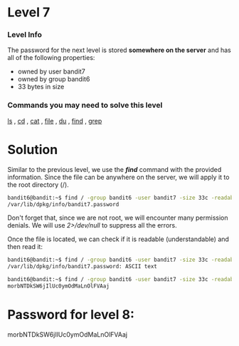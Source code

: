 # Level 7

### Level Info

The password for the next level is stored **somewhere on the server** and has all of the following properties:

- owned by user bandit7
- owned by group bandit6
- 33 bytes in size

### Commands you may need to solve this level

[ls](https://man7.org/linux/man-pages/man1/ls.1.html) , [cd](https://man7.org/linux/man-pages/man1/cd.1p.html) , [cat](https://man7.org/linux/man-pages/man1/cat.1.html) , [file](https://man7.org/linux/man-pages/man1/file.1.html) , [du](https://man7.org/linux/man-pages/man1/du.1.html) , [find](https://man7.org/linux/man-pages/man1/find.1.html) , [grep](https://man7.org/linux/man-pages/man1/grep.1.html)

# Solution

Similar to the previous level, we use the ***find*** command with the provided information. Since the file can be anywhere on the server, we will apply it to the root directory (/).

```sh
bandit6@bandit:~$ find / -group bandit6 -user bandit7 -size 33c -readable 2>/dev/null
/var/lib/dpkg/info/bandit7.password
```
Don't forget that, since we are not root, we will encounter many permission denials. We will use *2>/dev/null* to suppress all the errors.

Once the file is located, we can check if it is readable (understandable) and then read it:
```sh
bandit6@bandit:~$ find / -group bandit6 -user bandit7 -size 33c -readable 2>/dev/null | xargs file
/var/lib/dpkg/info/bandit7.password: ASCII text

bandit6@bandit:~$ find / -group bandit6 -user bandit7 -size 33c -readable 2>/dev/null | xargs cat
morbNTDkSW6jIlUc0ymOdMaLnOlFVAaj
```

# Password for level 8:

morbNTDkSW6jIlUc0ymOdMaLnOlFVAaj

